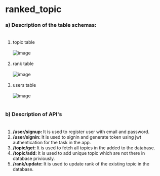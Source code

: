 # ranked_topic

### a) Description of the table schemas:<br><br>
1) topic table<br><br>
    ![image](https://user-images.githubusercontent.com/70429608/170251495-53b4cf49-73a7-4216-be50-a9b3b35cf847.png)
    <br><br>
2) rank table <br><br>
    ![image](https://user-images.githubusercontent.com/70429608/170251572-866b2251-f2a6-4540-85a7-7b651c6f68a9.png)
    <br><br>
3) users table <br><br>
    ![image](https://user-images.githubusercontent.com/70429608/170251729-9fca728c-cbe3-4a52-a81f-fbe4882b4eb7.png)<br><br>

### b) Description of API's <br><br>
1) <b>/user/signup: </b> It is used to register user with email and password.<br>
2) <b>/user/signin: </b>It is used to signin and generate token using jwt authentication for the task in the app.<br>
3) <b>/topic/get:   </b>It is used to fetch all topics in the added to the database.<br>
4) <b>/topic/add:   </b>It is used to add unique topic which are not there in database priviously.<br>
5) <b>/rank/update: </b>It is used to update rank of the existing topic in the database.
    

